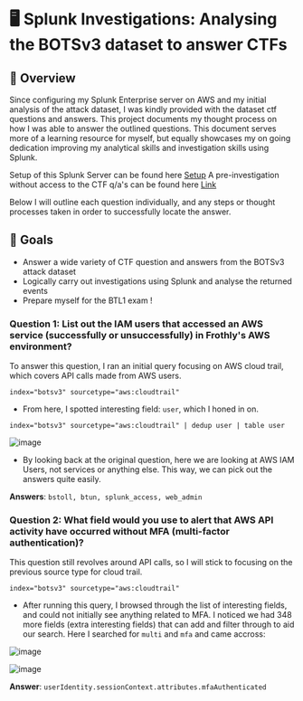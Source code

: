 # 🖥️ Splunk Investigations: Analysing the BOTSv3 dataset to answer CTFs

## 📖 Overview  
Since configuring my Splunk Enterprise server on AWS and my initial analysis of the attack dataset, I was kindly provided with the dataset ctf questions and answers. This project documents my thought process on how I was able to answer the outlined questions. This document serves more of a learning resource for myself, but equally showcases my on going dedication improving my analytical skills and investigation skills using Splunk.

Setup of this Splunk Server can be found here [Setup](https://github.com/wilbcn/BlueTeam/blob/main/Splunk-Projects/Splunk-Enterprise-HomeLab.md)
A pre-investigation without access to the CTF q/a's can be found here [Link](https://github.com/wilbcn/BlueTeam/blob/main/Splunk-Projects/Splunk-botsv3-Investigation-1.md)

Below I will outline each question individually, and any steps or thought processes taken in order to successfully locate the answer.

## 🎯 Goals
- Answer a wide variety of CTF question and answers from the BOTSv3 attack dataset
- Logically carry out investigations using Splunk and analyse the returned events
- Prepare myself for the BTL1 exam !

### Question 1: List out the IAM users that accessed an AWS service (successfully or unsuccessfully) in Frothly's AWS environment?
To answer this question, I ran an initial query focusing on AWS cloud trail, which covers API calls made from AWS users.

```
index="botsv3" sourcetype="aws:cloudtrail"
```

- From here, I spotted interesting field: `user`, which I honed in on.

```
index="botsv3" sourcetype="aws:cloudtrail" | dedup user | table user
```

![image](https://github.com/user-attachments/assets/38da1542-f389-4c8d-b6f6-121e9da59dc5)

- By looking back at the original question, here we are looking at AWS IAM Users, not services or anything else. This way, we can pick out the answers quite easily.

**Answers**: `bstoll, btun, splunk_access, web_admin`

### Question 2: What field would you use to alert that AWS API activity have occurred without MFA (multi-factor authentication)?
This question still revolves around API calls, so I will stick to focusing on the previous source type for cloud trail.

```
index="botsv3" sourcetype="aws:cloudtrail"
```

- After running this query, I browsed through the list of interesting fields, and could not initially see anything related to MFA. I noticed we had 348 more fields (extra interesting fields) that can add and filter through to aid our search. Here I searched for `multi` and `mfa` and came accross:

![image](https://github.com/user-attachments/assets/10d55657-9d54-49e5-8a08-d5bae540f470)

![image](https://github.com/user-attachments/assets/ee79e0f9-454b-4d5f-bd3a-b83b98cee900)

**Answer**: `userIdentity.sessionContext.attributes.mfaAuthenticated`

